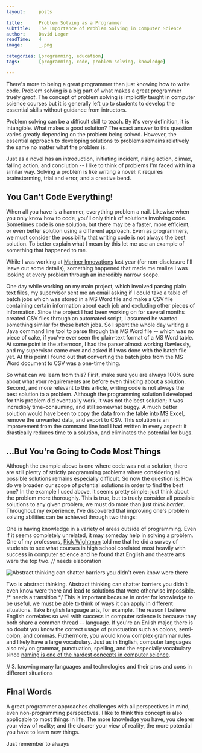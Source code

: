 ```yaml
---
layout:     posts  

title:      Problem Solving as a Programmer  
subtitle:   The Importance of Problem Solving in Computer Science  
author:     David Leger  
readTime:   4  
image:      _.png  

categories: [programming, education]  
tags:       [programming, code, problem solving, knowledge]

---
```


There's more to being a great programmer than just knowing how to write code. Problem solving is a big part of what makes a great programmer truely *great*. The concept of problem solving is implicitly taught in computer science courses but it is generally left up to students to develop the essential skills without guidance from intructors.

Problem solving can be a difficult skill to teach. By it's very definition, it is intangible. What makes a good solution? The exact answer to this question varies greatly depending on the problem being solved. However, the essential approach to developing solutions to problems remains relatively the same no matter what the problem is.

Just as a novel has an introduction, initiating incident, rising action, climax, falling action, and conclution -- I like to think of problems I'm faced with in a similar way. Solving a problem is like writing a novel: it requires brainstorming, trial and error, and a creative bend.
  
## You Can't Code Everything!

When all you have is a hammer, everything problem a nail. Likewise when you only know how to code, you'll only think of solutions involving code. Sometimes code is one solution, but there may be a faster, more efficient, or even better solution using a different approach. Even as programmers, we must consider the possibility that writing code is not always the best solution. To better explain what I mean by this let me use an example of something that happened to me. 

While I was working at [Mariner Innovations](http://www.marinerinnovation.com) last year (for non-disclosure I'll leave out some details), something happened that made me realize I was looking at every problem through an incredibly narrow scope.

One day while working on my main project, which involved parsing plain text files, my supervisor sent me an email asking if I could take a table of batch jobs which was stored in a MS Word file and make a CSV file containing certain information about each job and excluding other pieces of information. Since the project I had been working on for several months created CSV files through an automated script, I assumed he wanted something similar for these batch jobs. So I spent the whole day writing a Java command line tool to parse through this MS Word file -- which was no piece of cake, if you've ever seen the plain-text format of a MS Word table. At some point in the afternoon, I had the parser almost working flawlessly, and my supervisor came over and asked if I was done with the batch file yet. At this point I found out that converting the batch jobs from the MS Word document to CSV was a one-time thing.

So what can we learn from this? First, make sure you are always 100% sure about what your requirements are before even thinking about a solution. Second, and more relevant to this article, writing code is not always the best solution to a problem. Although the programming solution I developed for this problem did eventually work, it was not the best solution; it was incredibly time-consuming, and still somewhat buggy. A much better solution would have been to copy the data from the table into MS Excel, remove the unwanted data, and export to CSV. This solution is an improvement from the command line tool I had written in every aspect: it drastically reduces time to a solution, and eliminates the potential for bugs.

## ...But You're Going to Code Most Things

Although the example above is one where code was not a solution, there are still plenty of strictly programming problems where considering all possible solutions remains especially difficult. So now the question is: How do we broaden our scope of potential solutions in order to find the best one? In the example I used above, it seems pretty simple: just think about the problem more thoroughly. This is true, but to truely consider all possible solutions to any given problem, we must do more than just *think harder*. Throughout my experience, I've discovered that improving one's problem solving abilities can be achieved through two things:

One is having knowledge in a variety of areas outside of programming. Even if it seems completely unrelated, it may someday help in solving a problem. One of my professors, [Rick Wightman]() told me that he did a survey of students to see what courses in high school corelated most heavily with success in computer science and he found that English and theatre arts were the top two. // needs elaboration

![Abstract thinking can shatter barriers you didn't even know were there]()

Two is abstract thinking. Abstract thinking can shatter barriers you didn't even know were there and lead to solutions that were otherwise impossible. /* needs a transition */ This is important because in order for knowledge to be useful, we must be able to think of ways it can apply in different situations. Take English language arts, for example. The reason I believe English correlates so well with success in computer science is because they both share a common thread -- language. If you're an Enlish major, there is no doubt you know the correct usage of punctuation such as colons, semi-colon, and commas. Futhermore, you would know complex grammar rules and likely have a large vocabulary. Just as in English, computer languages also rely on grammar, punctuation, spelling, and the especially vocabulary since [naming is one of the hardest concepts in computer science]().

// 3. knowing many languages and technologies and their pros and cons in different situations

## Final Words

A great programmer approaches challenges with all perspectives in mind, even non-programming perspectives. I like to think this concept is also applicable to most things in life. The more knowledge you have, you clearer your view of reality; and the clearer your view of reality, the more potential you have to learn new things.

Just remember to always

